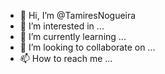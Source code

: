 - 👋 Hi, I’m @TamiresNogueira
- 👀 I’m interested in ...
- 🌱 I’m currently learning ...
- 💞️ I’m looking to collaborate on ...
- 📫 How to reach me ...

<!---
TamiresNogs/TamiresNogs is a ✨ special ✨ repository because its `README.md` (this file) appears on your GitHub profile.
You can click the Preview link to take a look at your changes.
--->
